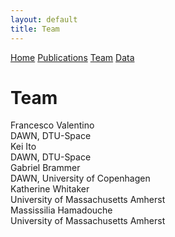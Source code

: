 ```yaml
---
layout: default
title: Team
---
```


<nav class="main-nav">
  <a href="/deepdive/" class="nav-btn">Home</a>
  <a href="/deepdive/publications.html" class="nav-btn">Publications</a>
  <a href="/deepdive/team.html" class="nav-btn">Team</a>
  <a href="/deepdive/data.html" class="nav-btn">Data</a>
</nav>


# Team

<div class="team-table">
  <div class="team-row">
    <div class="team-name">Francesco Valentino</div>
    <div class="team-affil">DAWN, DTU-Space</div>
  </div>
  <div class="team-row">
    <div class="team-name">Kei Ito</div>
    <div class="team-affil">DAWN, DTU-Space</div>
  </div>
  <div class="team-row">
    <div class="team-name">Gabriel Brammer</div>
    <div class="team-affil">DAWN, University of Copenhagen</div>
  </div>
  <div class="team-row">
    <div class="team-name">Katherine Whitaker</div>
    <div class="team-affil">University of Massachusetts Amherst</div>
  </div>
  <div class="team-row">
    <div class="team-name">Massissilia Hamadouche</div>
    <div class="team-affil">University of Massachusetts Amherst</div>
  </div>
</div>